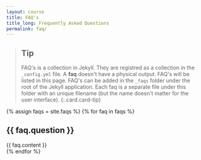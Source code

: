```yaml
---
layout: course
title: FAQ's
title_long: Frequently Asked Questions
permalink: faq/
---
```


> Tip
> ---
> FAQ's is a collection in Jekyll. They are registred as a collection in the `_config.yml` file. A **faq** doesn't have a physical output. FAQ's will be listed in this page. FAQ's can be added in the `_faqs` folder under the root of the Jekyll application. Each faq is a separate file under this folder with an unique filename (but the name doesn't matter for the user interface).
{:.card.card-tip}

{% assign faqs = site.faqs %}
{% for faq in faqs %}
<article class="faq">
    <h2 class="faq__title" id="{{ faq.question | slugify }}">{{ faq.question }}</h2>
    <div class="faq__body">{{ faq.content }}</div>
</article>
{% endfor %}